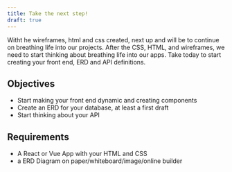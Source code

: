 ```yaml
---
title: Take the next step!
draft: true
---
```


Witht he wireframes, html and css created, next up and will be to continue on breathing life into our projects. After the CSS, HTML, and wireframes, we need to start thinking about breathing life into our apps. Take today to start creating your front end, ERD and API definitions.


## Objectives

* Start making your front end dynamic and creating components
* Create an ERD for your database, at least a first draft
* Start thinking about your API

## Requirements

* A React or Vue App with your HTML and CSS
* a ERD Diagram on paper/whiteboard/image/online builder 




